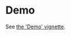 # Demo

See [the 'Demo' vignette](https://github.com/ropensci/beautier/blob/master/vignettes/demo.Rmd).


